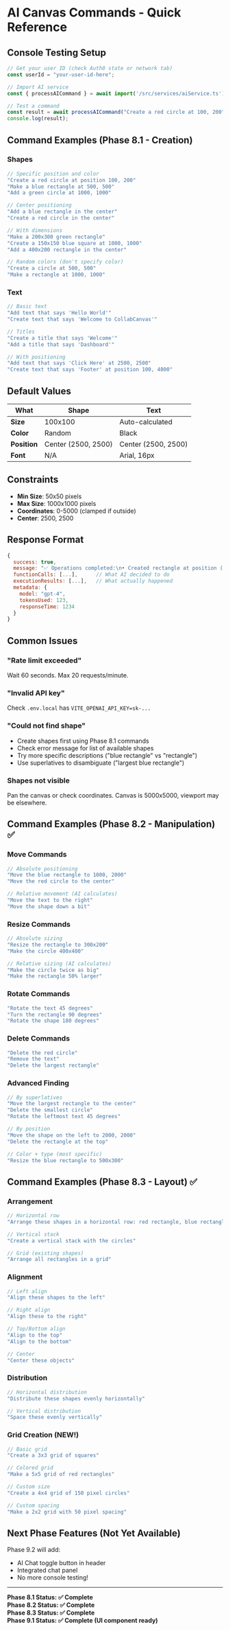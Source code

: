 # AI Canvas Commands - Quick Reference

## Console Testing Setup

```javascript
// Get your user ID (check Auth0 state or network tab)
const userId = "your-user-id-here";

// Import AI service
const { processAICommand } = await import('/src/services/aiService.ts');

// Test a command
const result = await processAICommand("Create a red circle at 100, 200", userId);
console.log(result);
```

## Command Examples (Phase 8.1 - Creation)

### Shapes
```javascript
// Specific position and color
"Create a red circle at position 100, 200"
"Make a blue rectangle at 500, 500"
"Add a green circle at 1000, 1000"

// Center positioning
"Add a blue rectangle in the center"
"Create a red circle in the center"

// With dimensions
"Make a 200x300 green rectangle"
"Create a 150x150 blue square at 1000, 1000"
"Add a 400x200 rectangle in the center"

// Random colors (don't specify color)
"Create a circle at 500, 500"
"Make a rectangle at 1000, 1000"
```

### Text
```javascript
// Basic text
"Add text that says 'Hello World'"
"Create text that says 'Welcome to CollabCanvas'"

// Titles
"Create a title that says 'Welcome'"
"Add a title that says 'Dashboard'"

// With positioning
"Add text that says 'Click Here' at 2500, 2500"
"Create text that says 'Footer' at position 100, 4800"
```

## Default Values

| What | Shape | Text |
|------|-------|------|
| **Size** | 100x100 | Auto-calculated |
| **Color** | Random | Black |
| **Position** | Center (2500, 2500) | Center (2500, 2500) |
| **Font** | N/A | Arial, 16px |

## Constraints

- **Min Size**: 50x50 pixels
- **Max Size**: 1000x1000 pixels
- **Coordinates**: 0-5000 (clamped if outside)
- **Center**: 2500, 2500

## Response Format

```javascript
{
  success: true,
  message: "✅ Operations completed:\n• Created rectangle at position (2500, 2500)",
  functionCalls: [...],      // What AI decided to do
  executionResults: [...],   // What actually happened
  metadata: {
    model: "gpt-4",
    tokensUsed: 123,
    responseTime: 1234
  }
}
```

## Common Issues

### "Rate limit exceeded"
Wait 60 seconds. Max 20 requests/minute.

### "Invalid API key"
Check `.env.local` has `VITE_OPENAI_API_KEY=sk-...`

### "Could not find shape"
- Create shapes first using Phase 8.1 commands
- Check error message for list of available shapes
- Try more specific descriptions ("blue rectangle" vs "rectangle")
- Use superlatives to disambiguate ("largest blue rectangle")

### Shapes not visible
Pan the canvas or check coordinates. Canvas is 5000x5000, viewport may be elsewhere.

## Command Examples (Phase 8.2 - Manipulation) ✅

### Move Commands
```javascript
// Absolute positioning
"Move the blue rectangle to 1000, 2000"
"Move the red circle to the center"

// Relative movement (AI calculates)
"Move the text to the right"
"Move the shape down a bit"
```

### Resize Commands
```javascript
// Absolute sizing
"Resize the rectangle to 300x200"
"Make the circle 400x400"

// Relative sizing (AI calculates)
"Make the circle twice as big"
"Make the rectangle 50% larger"
```

### Rotate Commands
```javascript
"Rotate the text 45 degrees"
"Turn the rectangle 90 degrees"
"Rotate the shape 180 degrees"
```

### Delete Commands
```javascript
"Delete the red circle"
"Remove the text"
"Delete the largest rectangle"
```

### Advanced Finding
```javascript
// By superlatives
"Move the largest rectangle to the center"
"Delete the smallest circle"
"Rotate the leftmost text 45 degrees"

// By position
"Move the shape on the left to 2000, 2000"
"Delete the rectangle at the top"

// Color + type (most specific)
"Resize the blue rectangle to 500x300"
```

## Command Examples (Phase 8.3 - Layout) ✅

### Arrangement
```javascript
// Horizontal row
"Arrange these shapes in a horizontal row: red rectangle, blue rectangle"

// Vertical stack
"Create a vertical stack with the circles"

// Grid (existing shapes)
"Arrange all rectangles in a grid"
```

### Alignment
```javascript
// Left align
"Align these shapes to the left"

// Right align
"Align these to the right"

// Top/Bottom align
"Align to the top"
"Align to the bottom"

// Center
"Center these objects"
```

### Distribution
```javascript
// Horizontal distribution
"Distribute these shapes evenly horizontally"

// Vertical distribution
"Space these evenly vertically"
```

### Grid Creation (NEW!)
```javascript
// Basic grid
"Create a 3x3 grid of squares"

// Colored grid
"Make a 5x5 grid of red rectangles"

// Custom size
"Create a 4x4 grid of 150 pixel circles"

// Custom spacing
"Make a 2x2 grid with 50 pixel spacing"
```

## Next Phase Features (Not Yet Available)

Phase 9.2 will add:
- AI Chat toggle button in header
- Integrated chat panel
- No more console testing!

---

**Phase 8.1 Status: ✅ Complete**  
**Phase 8.2 Status: ✅ Complete**  
**Phase 8.3 Status: ✅ Complete**  
**Phase 9.1 Status: ✅ Complete (UI component ready)**


